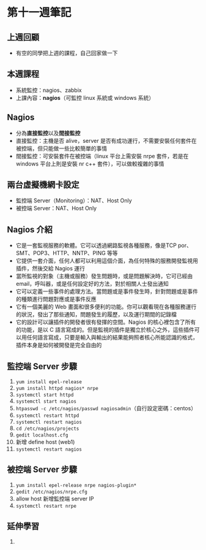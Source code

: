 # 第十一週筆記
## 上週回顧
* 有空的同學把上週的課程，自己回家做一下

## 本週課程
* 系統監控：nagios、zabbix
* 上課內容：**nagios**（可監控 linux 系統或 windows 系統）

## Nagios 
* 分為**直接監控**以及**間接監控**
* 直接監控：主機是否 alive，server 是否有成功運行，不需要安裝任何套件在被控端，但只能做一些比較簡單的事情
* 間接監控：可安裝套件在被控端（linux 平台上需安裝 nrpe 套件，若是在 windows 平台上則是安裝 nr c++ 套件），可以做較複雜的事情

## 兩台虛擬機網卡設定
* 監控端 Server（Monitoring）：NAT、Host Only
* 被控端 Server：NAT、Host Only

## Nagios 介紹
* 它是一套監視服務的軟體。它可以透過網路監視各種服務，像是TCP por、SMT、POP3、HTTP、NNTP、PING 等等
* 它提供一套介面，任何人都可以利用這個介面，為任何特殊的服務開發監視用插件，然後交給 Nagios 運行
* 當所監視的對象（主機或服務）發生問題時，或是問題解決時，它可已經由 email，呼叫器，或是任何設定好的方法，對於相關人士發出通知
* 它可以定義一些事件的處理方法。當問題或是事件發生時，針對問題或是事件的種類進行問題對應或是事件反應
* 它有一個美麗的 Web 畫面和很多便利的功能。你可以觀看現在各種服務運行的狀況，發出了那些通知，問題發生的履歷，以及運行期間的記錄檔
* 它的設計可以讓插件的開發者很有發揮的空間。Nagios 的核心裡包含了所有的功能，是以 C 語言寫成的。但是監視的插件是獨立於核心之外，這些插件可以用任何語言寫成，只要是輸入與輸出的結果能夠照者核心所能認識的格式，插件本身是如何被開發是完全自由的

## 監控端 Server 步驟
1. `yum install epel-release`
2. `yum install httpd nagios* nrpe`
3. `systemctl start httpd`
4. `systemctl start nagios`
5. `htpasswd -c /etc/nagios/passwd nagiosadmin`（自行設定密碼：centos）
6. `systemctl restart httpd`
7. `systemctl restart nagios`
8. `cd /etc/nagios/projects`
9. `gedit localhost.cfg`
10. 新增 define host (web1)
11. `systemctl restart nagios`

## 被控端 Server 步驟
1. `yum install epel-release nrpe nagios-plugin*`
2. `gedit /etc/nagios/nrpe.cfg`
3. allow host 新增監控端 server IP
4. `systemctl restart nrpe`

## 延伸學習
1. []()